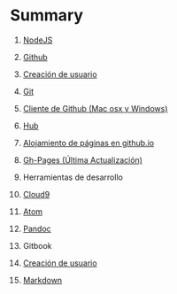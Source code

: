 # Summary

1. [NodeJS](chapter1/nodejs.md)

2. [Github](chapter2/github.md)
3. [Creación de usuario](chapter2/creacion-de-usuario.md)
4. [Git](chapter2/git.md)
5. [Cliente de Github (Mac osx y Windows)](chapter2/github.md)
6. [Hub](chapter2/hub.md)
7. [Alojamiento de páginas en github.io](chapter2/github.io.md)
8. [Gh-Pages (Última Actualización)](chapter2/gh-pages.md)
  
9. Herramientas de desarrollo
10. [Cloud9](chapter3/c9.md)
11. [Atom](chapter3/atom.md)
12. [Pandoc](chapter3/pandoc.md)

13. Gitbook
14. [Creación de usuario](chapter4/crear-un-usuario-en-gitbooks.md)
15. [Markdown](chapter4/markdown.md)

